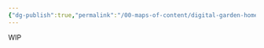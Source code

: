 ```yaml
---
{"dg-publish":true,"permalink":"/00-maps-of-content/digital-garden-home/","tags":["gardenEntry"],"created":"2024-08-31T03:26:16-04:00","updated":"2024-08-31T03:26:16-04:00"}
---
```


WIP